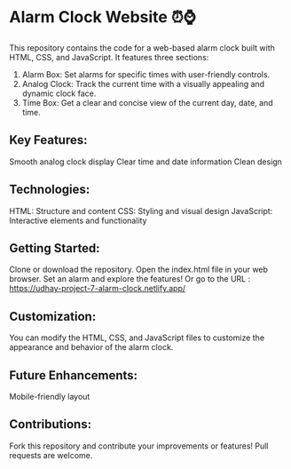 # Alarm Clock Website ⏰⌚️

This repository contains the code for a web-based alarm clock built with HTML, CSS, and JavaScript. It features three sections:
1. Alarm Box:
Set alarms for specific times with user-friendly controls.
2. Analog Clock:
Track the current time with a visually appealing and dynamic clock face.
3. Time Box:
Get a clear and concise view of the current day, date, and time.

## Key Features:

Smooth analog clock display
Clear time and date information
Clean design

## Technologies:
HTML: Structure and content
CSS: Styling and visual design
JavaScript: Interactive elements and functionality

## Getting Started:
Clone or download the repository.
Open the index.html file in your web browser.
Set an alarm and explore the features!
Or go to the URL : https://udhay-project-7-alarm-clock.netlify.app/

## Customization:
You can modify the HTML, CSS, and JavaScript files to customize the appearance and behavior of the alarm clock.

## Future Enhancements:
Mobile-friendly layout

## Contributions:
Fork this repository and contribute your improvements or features! Pull requests are welcome.

